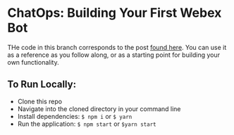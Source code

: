 # ChatOps: Building Your First Webex Bot

THe code in this branch corresponds to the post [found here]().  You can use it as a reference as you follow along, or as a starting point for building your own functionality.

## To Run Locally:
- Clone this repo
- Navigate into the cloned directory in your command line
- Install dependencies: `$ npm i` or `$ yarn`
- Run the application: `$ npm start` or `$yarn start`
